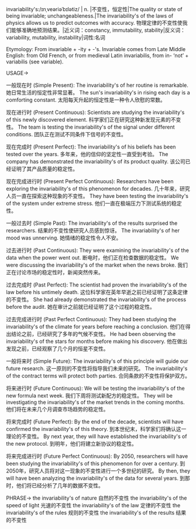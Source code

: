 invariability's:/ɪnˌveəriəˈbɪlətiz/
| n. |不变性，恒定性|The quality or state of being invariable; unchangeableness.|The invariability's of the laws of physics allows us to predict outcomes with accuracy. 物理定律的不变性使我们能够准确地预测结果。|近义词：constancy, immutability, stability|反义词：variability, mutability, instability|词性:名词

Etymology:
From invariable + -ity + -'s.  Invariable comes from Late Middle English: from Old French, or from medieval Latin invariabilis, from in- ‘not’ + variabilis (see variable).

USAGE->

一般现在时 (Simple Present):
The invariability's of her routine is remarkable.  她日常生活的恒定性非常显著。
The sun's invariability's in rising each day is a comforting constant. 太阳每天升起的恒定性是一种令人欣慰的常数。


现在进行时 (Present Continuous):
Scientists are studying the invariability's of this newly discovered element. 科学家们正在研究这种新发现元素的不变性。
The team is testing the invariability's of the signal under different conditions.  团队正在测试不同条件下信号的不变性。


现在完成时 (Present Perfect):
The invariability's of his beliefs has been tested over the years. 多年来，他的信仰的坚定性一直受到考验。
The company has demonstrated the invariability's of its product quality. 该公司已经证明了其产品质量的稳定性。


现在完成进行时 (Present Perfect Continuous):
Researchers have been exploring the invariability's of this phenomenon for decades.  几十年来，研究人员一直在探索这种现象的不变性。
They have been testing the invariability's of the system under extreme stress. 他们一直在极端压力下测试系统的稳定性。


一般过去时 (Simple Past):
The invariability's of the results surprised the researchers. 结果的不变性使研究人员感到惊讶。
The invariability's of her mood was unnerving. 她情绪的稳定性令人不安。


过去进行时 (Past Continuous):
They were examining the invariability's of the data when the power went out.  断电时，他们正在检查数据的稳定性。
We were discussing the invariability's of the market when the news broke.  我们正在讨论市场的稳定性时，新闻突然传来。


过去完成时 (Past Perfect):
The scientist had proven the invariability's of the law before his untimely death.  这位科学家在英年早逝之前已经证明了这条定律的不变性。
She had already demonstrated the invariability's of the process before the audit. 她在审计之前就已经证明了这个过程的稳定性。


过去完成进行时 (Past Perfect Continuous):
They had been studying the invariability's of the climate for years before reaching a conclusion.  他们在得出结论之前，已经研究了多年的气候不变性。
He had been observing the invariability's of the stars for months before making his discovery.  他在做出发现之前，已经观察了几个月的恒星不变性。


一般将来时 (Simple Future):
The invariability's of this principle will guide our future research.  这一原则的不变性将指导我们未来的研究。
The invariability's of the contract terms will protect both parties.  合同条款的不变性将保护双方。


将来进行时 (Future Continuous):
We will be testing the invariability's of the new formula next week.  我们下周将测试新配方的稳定性。
They will be investigating the invariability's of the market trends in the coming months.  他们将在未来几个月调查市场趋势的稳定性。


将来完成时 (Future Perfect):
By the end of the decade, scientists will have confirmed the invariability's of this theory.  到本世纪末，科学家们将确认这一理论的不变性。
By next year, they will have established the invariability's of the new protocol. 到明年，他们将建立新协议的稳定性。


将来完成进行时 (Future Perfect Continuous):
By 2050, researchers will have been studying the invariability's of this phenomenon for over a century.  到2050年，研究人员将对这一现象的不变性进行一个多世纪的研究。
By then, they will have been analyzing the invariability's of the data for several years. 到那时，他们将已经分析了几年的数据不变性。


PHRASE->
the invariability's of nature  自然的不变性
the invariability's of the speed of light 光速的不变性
the invariability's of the law 定律的不变性
the invariability's of the rules 规则的不变性
the invariability's of the results 结果的不变性
